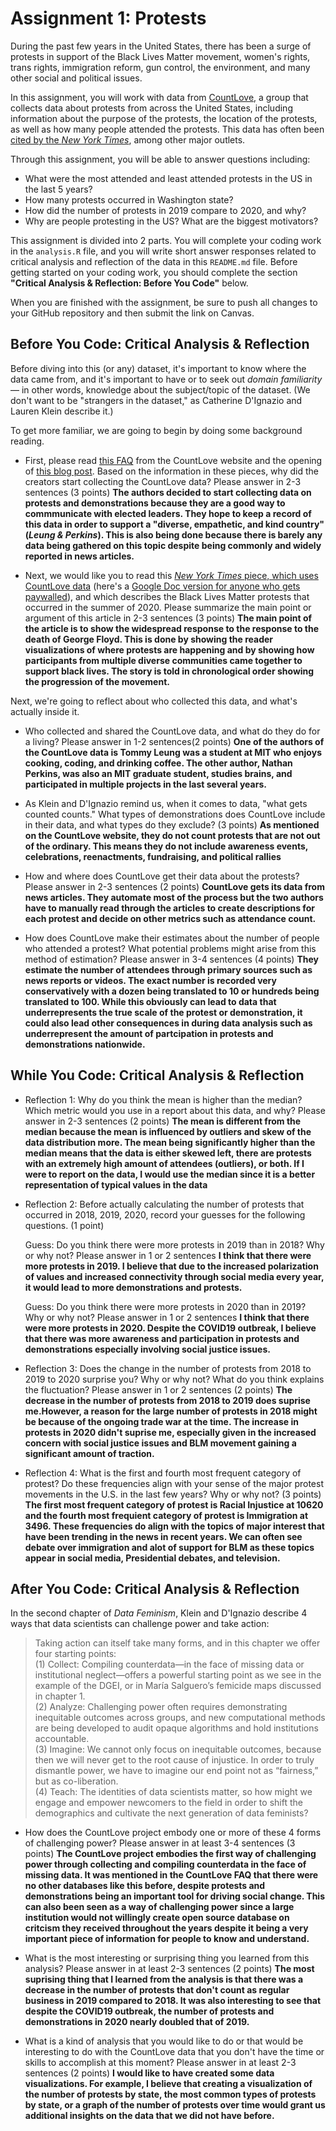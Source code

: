 # Assignment 1: Protests

During the past few years in the United States, there has been a surge of protests in support of the Black Lives Matter movement, women's rights, trans rights, immigration reform, gun control, the environment, and many other social and political issues.

In this assignment, you will work with data from [CountLove](https://countlove.org/), a group that collects data about protests from across the United States, including information about the purpose of the protests, the location of the protests, as well as how many people attended the protests. This data has often been [cited by the *New York Times*](https://www.nytimes.com/2020/08/28/us/black-lives-matter-protest.html), among other major outlets.

Through this assignment, you will be able to answer questions including:
- What were the most attended and least attended protests in the US in the last 5 years?
- How many protests occurred in Washington state?
- How did the number of protests in 2019 compare to 2020, and why?
- Why are people protesting in the US? What are the biggest motivators?


This assignment is divided into 2 parts. You will complete your coding work in the `analysis.R` file, and you will write short answer responses related to critical analysis and reflection of the data in this `README.md` file. Before getting started on your coding work, you should complete the section **"Critical Analysis & Reflection: Before You Code"** below.

When you are finished with the assignment, be sure to push all changes to your GitHub repository and then submit the link on Canvas.

## Before You Code: Critical Analysis & Reflection

Before diving into this (or any) dataset, it's important to know where the data came from, and it's important to have or to seek out _domain familiarity_ — in other words, knowledge about the subject/topic of the dataset. (We don't want to be "strangers in the dataset," as Catherine D'Ignazio and Lauren Klein describe it.)

To get more familiar, we are going to begin by doing some background reading.

- First, please read [this FAQ](https://countlove.org/faq.html) from the CountLove website and the opening of [this blog post](https://www.tommyleung.com/countLove/index.htm). Based on the information in these pieces, why did the creators start collecting the CountLove data? Please answer in 2-3 sentences (3 points)
**The authors decided to start collecting data on protests and demonstrations because they are a good way to commmunicate with elected leaders. They hope to keep a record of this data in order to support a "diverse, empathetic, and kind country" (*Leung & Perkins*). This is also being done because there is barely any data being gathered on this topic despite being commonly and widely reported in news articles.**

- Next, we would like you to read this [*New York Times* piece, which uses CountLove data](https://www.nytimes.com/interactive/2020/06/13/us/george-floyd-protests-cities-photos.html) (here's a [Google Doc version for anyone who gets paywalled](https://docs.google.com/document/d/1sdjFsA5csYuH4plNEEk7WXT77K5h5ZuyW05CBwYdk6A/edit?usp=sharing)), and which describes the Black Lives Matter protests that occurred in the summer of 2020. Please summarize the main point or argument of this article in 2-3 sentences (3 points)
**The main point of the article is to show the widespread response to the response to the death of George Floyd. This is done by showing the reader visualizations of where protests are happening and by showing how participants from multiple diverse communities came together to support black lives. The story is told in chronological order showing the progression of the movement.**

Next, we're going to reflect about who collected this data, and what's actually inside it.

- Who collected and shared the CountLove data, and what do they do for a living? Please answer in 1-2 sentences(2 points)
**One of the authors of the CountLove data is Tommy Leung was a student at MIT who enjoys cooking, coding, and drinking coffee. The other author, Nathan Perkins, was also an MIT graduate student, studies brains, and participated in multiple projects in the last several years.**

- As Klein and D'Ignazio remind us, when it comes to data, "what gets counted counts." What types of demonstrations does CountLove include in their data, and what types do they exclude? (3 points)
**As mentioned on the CountLove website, they do not count protests that are not out of the ordinary. This means they do not include awareness events, celebrations, reenactments, fundraising, and political rallies**

- How and where does CountLove get their data about the protests? Please answer in 2-3 sentences (2 points)
**CountLove gets its data from news articles. They automate most of the process but the two authors have to manually read through the articles to create descriptions for each protest and decide on other metrics such as attendance count.**

- How does CountLove make their estimates about the number of people who attended a protest? What potential problems might arise from this method of estimation? Please answer in 3-4 sentences (4 points)
**They estimate the number of attendees through primary sources such as news reports or videos. The exact number is recorded very conservatively with a dozen being translated to 10 or hundreds being translated to 100. While this obviously can lead to data that underrepresents the true scale of the protest or demonstration, it could also lead other consequences in during data analysis such as underrepresent the amount of partcipation in protests and demonstrations nationwide.**

## While You Code: Critical Analysis & Reflection

- Reflection 1: Why do you think the mean is higher than the median? Which metric would you use in a report about this data, and why? Please answer in 2-3 sentences (2 points)
**The mean is different from the median because the mean is influenced by outliers and skew of the data distribution more. The mean being significantly higher than the median means that the data is either skewed left, there are protests with an extremely high amount of attendees (outliers), or both. If I were to report on the data, I would use the median since it is a better representation of typical values in the data**

- Reflection 2: Before actually calculating the number of protests that occurred in 2018, 2019, 2020, record your guesses for the following questions. (1 point)

  Guess: Do you think there were more protests in 2019 than in 2018? Why or why not? Please answer in 1 or 2 sentences
  **I think that there were more protests in 2019. I believe that due to the increased polarization of values and increased connectivity through social media every year, it would lead to more demonstrations and protests.**

  Guess: Do you think there were more protests in 2020 than in 2019? Why or why not? Please answer in 1 or 2 sentences
  **I think that there were more protests in 2020. Despite the COVID19 outbreak, I believe that there was more awareness and participation in protests and demonstrations especially involving social justice issues.**

- Reflection 3: Does the change in the number of protests from 2018 to 2019 to 2020 surprise you? Why or why not? What do you think explains the fluctuation? Please answer in 1 or 2 sentences (2 points)
**The decrease in the number of protests from 2018 to 2019 does suprise me.However, a reason for the large number of protests in 2018 might be because of the ongoing trade war at the time. The increase in protests in 2020 didn't suprise me, especially given in the increased concern with social justice issues and BLM movement gaining a significant amount of traction.**

- Reflection 4: What is the first and fourth most frequent category of protest? Do these frequencies align with your sense of the major protest movements in the U.S. in the last few years? Why or why not? (3 points)
**The first most frequent category of protest is Racial Injustice at 10620 and the fourth most frequient category of protest is Immigration at 3496. These frequencies do align with the topics of major interest that have been trending in the news in recent years. We can often see debate over immigration and alot of support for BLM as these topics appear in social media, Presidential debates, and television.**

## After You Code: Critical Analysis & Reflection

In the second chapter of *Data Feminism*, Klein and D'Ignazio describe 4 ways that data scientists can challenge power and take action:
> Taking action can itself take many forms, and in this chapter we offer four starting points:  
> (1) Collect: Compiling counterdata—in the face of missing data or institutional neglect—offers a powerful starting point as we see in the example of the DGEI, or in María Salguero’s femicide maps discussed in chapter 1.  
> (2) Analyze: Challenging power often requires demonstrating inequitable outcomes across groups, and new computational methods are being developed to audit opaque algorithms and hold institutions accountable.  
> (3) Imagine: We cannot only focus on inequitable outcomes, because then we will never get to the root cause of injustice. In order to truly dismantle power, we have to imagine our end point not as “fairness,” but as co-liberation.  
> (4) Teach: The identities of data scientists matter, so how might we engage and empower newcomers to the field in order to shift the demographics and cultivate the next generation of data feminists?  

- How does the CountLove project embody one or more of these 4 forms of challenging power? Please answer in at least 3-4 sentences (3 points)
**The CountLove project embodies the first way of challenging power through collecting and compiling counterdata in the face of missing data. It was mentioned in the CountLove FAQ that there were no other databases like this before, despite protests and demonstrations being an important tool for driving social change. This can also been seen as a way of challenging power since a large institution would not willingly create open source database on critcism they received throughout the years despite it being a very important piece of information for people to know and understand.**

- What is the most interesting or surprising thing you learned from this analysis? Please answer in at least 2-3 sentences (2 points)
**The most suprising thing that I learned from the analysis is that there was a decrease in the number of protests that don't count as regular business in 2019 compared to 2018. It was also interesting to see that despite the COVID19 outbreak, the number of protests and demonstrations in 2020 nearly doubled that of 2019.**

- What is a kind of analysis that you would like to do or that would be interesting to do with the CountLove data that you don't have the time or skills to accomplish at this moment? Please answer in at least 2-3 sentences (2 points)
**I would like to have created some data visualizations. For example, I believe that creating a visualization of the number of protests by state, the most common types of protests by state, or a graph of the number of protests over time would grant us additional insights on the data that we did not have before.**

